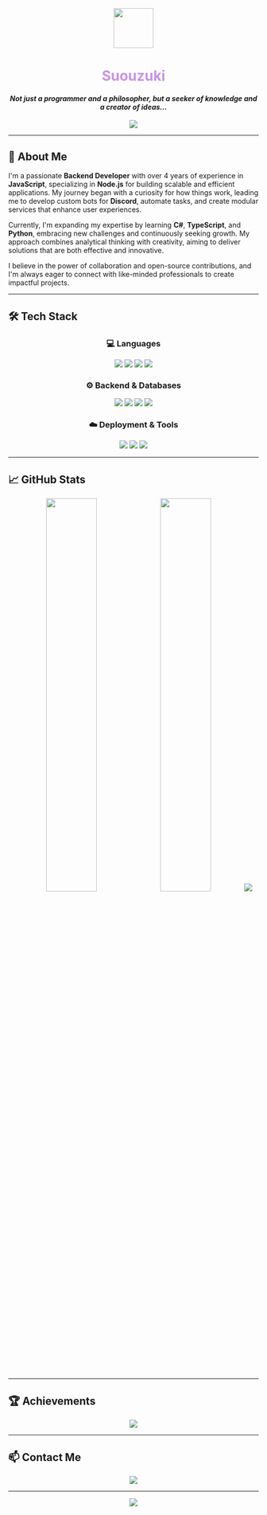 <div align="center">

  <img src="https://gist.githubusercontent.com/suouzuki/c826287e3e0319bf228c6b7840bdb660/raw/2ea94ff2141ff0b45c3e535ec5f181dcce0b4910/logo-loading.svg" width="80" />

  <h1 style="color:#C793EB;">Suouzuki</h1>

  <h4><i>Not just a programmer and a philosopher, but a seeker of knowledge and a creator of ideas...</i></h4>

  <img src="https://readme-typing-svg.demolab.com?font=Fira+Code&pause=1000&color=C793EB&center=true&vCenter=true&random=true&width=435&lines=Backend+Developer;Bot+Creator;Node.js+Enthusiast" />

</div>

---

## 💼 About Me

I'm a passionate **Backend Developer** with over 4 years of experience in **JavaScript**, specializing in **Node.js** for building scalable and efficient applications. My journey began with a curiosity for how things work, leading me to develop custom bots for **Discord**, automate tasks, and create modular services that enhance user experiences.

Currently, I'm expanding my expertise by learning **C#**, **TypeScript**, and **Python**, embracing new challenges and continuously seeking growth. My approach combines analytical thinking with creativity, aiming to deliver solutions that are both effective and innovative.

I believe in the power of collaboration and open-source contributions, and I'm always eager to connect with like-minded professionals to create impactful projects.

---

## 🛠️ Tech Stack

<div align="center">

### 💻 Languages
<img src="https://img.shields.io/badge/JavaScript-%23323330.svg?style=for-the-badge&logo=javascript&logoColor=%23F7DF1E" />
<img src="https://img.shields.io/badge/TypeScript-%23007ACC.svg?style=for-the-badge&logo=typescript&logoColor=white" />
<img src="https://img.shields.io/badge/Python-3670A0?style=for-the-badge&logo=python&logoColor=ffdd54" />
<img src="https://img.shields.io/badge/C%23-%23239120.svg?style=for-the-badge&logo=csharp&logoColor=white" />

### ⚙️ Backend & Databases
<img src="https://img.shields.io/badge/Node.js-6DA55F?style=for-the-badge&logo=node.js&logoColor=white" />
<img src="https://img.shields.io/badge/MongoDB-%234ea94b.svg?style=for-the-badge&logo=mongodb&logoColor=white" />
<img src="https://img.shields.io/badge/Firebase-039BE5?style=for-the-badge&logo=Firebase&logoColor=white" />
<img src="https://img.shields.io/badge/MySQL-%2300000f.svg?style=for-the-badge&logo=mysql&logoColor=white" />

### ☁️ Deployment & Tools
<img src="https://img.shields.io/badge/Heroku-%23430098.svg?style=for-the-badge&logo=heroku&logoColor=white" />
<img src="https://img.shields.io/badge/GitHub%20Pages-121013?style=for-the-badge&logo=github&logoColor=white" />
<img src="https://img.shields.io/badge/Glitch-%233333FF.svg?style=for-the-badge&logo=glitch&logoColor=white" />

</div>

---

## 📈 GitHub Stats

<div align="center">
  <img width="45%" src="https://github-readme-stats.vercel.app/api/top-langs/?username=suouzuki&theme=material-palenight&layout=compact" />
  <img width="45%" src="https://github-readme-stats.vercel.app/api?username=suouzuki&theme=material-palenight&show_icons=true&hide_border=false" />
  <img src="https://github-readme-streak-stats.herokuapp.com/?user=suouzuki&theme=material-palenight&hide_border=false" />
</div>

---

## 🏆 Achievements

<div align="center">
  <img src="https://github-profile-trophy.vercel.app/?username=suouzuki&theme=dracula&no-frame=true&no-bg=true&margin-w=8" />
</div>

---

## 📫 Contact Me

<div align="center">
  <a href="https://discord.com/users/481254887255048202">
    <img src="https://dcbadge.vercel.app/api/shield/481254887255048202?theme=discord-inverted&logoColor=pink" />
  </a>
</div>

---

<p align="center">
  <img src="https://komarev.com/ghpvc/?username=suouzuki&style=for-the-badge&color=C793EB&base=102" />
</p>

